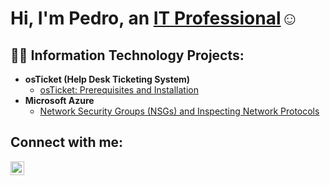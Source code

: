 <h1>Hi, I'm Pedro, an <a href="https://www.linkedin.com/in/pedro-reyes-3822b219a/">IT Professional</a>☺</h1>

<h2>👨‍💻 Information Technology Projects:</h2>

- <b>osTicket (Help Desk Ticketing System)</b>
  - [osTicket: Prerequisites and Installation](n/a)  
- <b>Microsoft Azure</b>
  - [Network Security Groups (NSGs) and Inspecting Network Protocols](n/a)

<h2>Connect with me:</h2>

[<img align="left" alt="Pedro | LinkedIn" width="22px" src="https://cdn.jsdelivr.net/npm/simple-icons@v3/icons/linkedin.svg" />][linkedin]

[linkedin]: https://www.linkedin.com/in/pedro-reyes-3822b219a
